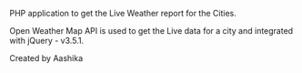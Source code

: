 PHP application to get the Live Weather report for the Cities.

Open Weather Map API is used to get the Live data for a city and integrated with jQuery - v3.5.1.

Created by Aashika 
